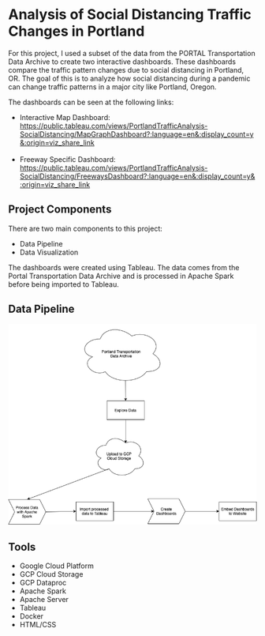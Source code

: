 # Analysis of Social Distancing Traffic Changes in Portland

For this project, I used a subset of the data from the PORTAL Transportation Data Archive to create two interactive dashboards. These dashboards compare the traffic pattern changes due to social distancing in Portland, OR. The goal of this is to analyze how social distancing during a pandemic can change traffic patterns in a major city like Portland, Oregon.

The dashboards can be seen at the following links: 
- Interactive Map Dashboard: https://public.tableau.com/views/PortlandTrafficAnalysis-SocialDistancing/MapGraphDashboard?:language=en&:display_count=y&:origin=viz_share_link <br><br>
- Freeway Specific Dashboard: https://public.tableau.com/views/PortlandTrafficAnalysis-SocialDistancing/FreewaysDashboard?:language=en&:display_count=y&:origin=viz_share_link

## Project Components

There are two main components to this project:
 - Data Pipeline <br>
 - Data Visualization <br>
 
The dashboards were created using Tableau. The data comes from the Portal Transportation Data Archive and is processed in Apache Spark before being imported to Tableau.

## Data Pipeline

<p align="center">
  <img src="https://github.com/dmesa2/Analysis-Traffic-Changes-Social-Distancing/blob/master/Images/Data%20Pipeline.png?raw=true"/>
</p>

## Tools

 - Google Cloud Platform <br>
 - GCP Cloud Storage <br>
 - GCP Dataproc <br>
 - Apache Spark <br>
 - Apache Server <br>
 - Tableau <br>
 - Docker <br>
 - HTML/CSS
